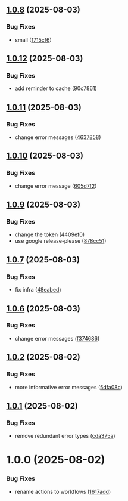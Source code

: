## [1.0.8](https://github.com/somduttasinha/s3-proxy/compare/v1.0.7...v1.0.8) (2025-08-03)


### Bug Fixes

* small ([1715cf6](https://github.com/somduttasinha/s3-proxy/commit/1715cf63b471c4cb8b253b507bb5903c6fbf38bd))

## [1.0.12](https://github.com/somduttasinha/s3-proxy/compare/v1.0.11...v1.0.12) (2025-08-03)


### Bug Fixes

* add reminder to cache ([90c7861](https://github.com/somduttasinha/s3-proxy/commit/90c7861361ef42712c8f25b24fbe9a7bb5115a3d))

## [1.0.11](https://github.com/somduttasinha/s3-proxy/compare/v1.0.10...v1.0.11) (2025-08-03)


### Bug Fixes

* change error messages ([4637858](https://github.com/somduttasinha/s3-proxy/commit/46378582e1989a21ee667ff9a5723d981c7b17aa))

## [1.0.10](https://github.com/somduttasinha/s3-proxy/compare/v1.0.9...v1.0.10) (2025-08-03)


### Bug Fixes

* change error message ([605d7f2](https://github.com/somduttasinha/s3-proxy/commit/605d7f2e4cc02dd1007a5a0716ed33322819498f))

## [1.0.9](https://github.com/somduttasinha/s3-proxy/compare/v1.0.8...v1.0.9) (2025-08-03)


### Bug Fixes

* change the token ([4409ef0](https://github.com/somduttasinha/s3-proxy/commit/4409ef0d4af476ffd80a2ee9736b80b40011983b))
* use google release-please ([878cc51](https://github.com/somduttasinha/s3-proxy/commit/878cc51f1e06bbd0c7019b3779db92759edd635e))

## [1.0.7](https://github.com/somduttasinha/s3-proxy/compare/v1.0.6...v1.0.7) (2025-08-03)


### Bug Fixes

* fix infra ([48eabed](https://github.com/somduttasinha/s3-proxy/commit/48eabed5b0a8ccb9d8213a4710b0aa604ab421c9))

## [1.0.6](https://github.com/somduttasinha/s3-proxy/compare/v1.0.5...v1.0.6) (2025-08-03)


### Bug Fixes

* change error messages ([f374686](https://github.com/somduttasinha/s3-proxy/commit/f37468648b2f415efdb555f37b1e56bfeb4f9141))

## [1.0.2](https://github.com/somduttasinha/s3-proxy/compare/v1.0.1...v1.0.2) (2025-08-02)


### Bug Fixes

* more informative error messages ([5dfa08c](https://github.com/somduttasinha/s3-proxy/commit/5dfa08ca5316ebfe40d95f6e3475e8939ce8f9d9))

## [1.0.1](https://github.com/somduttasinha/s3-proxy/compare/v1.0.0...v1.0.1) (2025-08-02)


### Bug Fixes

* remove redundant error types ([cda375a](https://github.com/somduttasinha/s3-proxy/commit/cda375a6385c08e57264ed4af00f4b9a27862375))

# 1.0.0 (2025-08-02)


### Bug Fixes

* rename actions to workflows ([1617add](https://github.com/somduttasinha/s3-proxy/commit/1617add8ecac8a1c473070d066eeb01ad1a95906))
